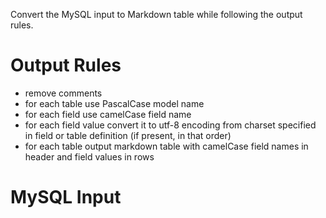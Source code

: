 Convert the MySQL input to Markdown table while following the output rules.

# Output Rules

- remove comments
- for each table use PascalCase model name
- for each field use camelCase field name
- for each field value convert it to utf-8 encoding from charset specified in field or table definition (if present, in that order)
- for each table output markdown table with camelCase field names in header and field values in rows

# MySQL Input

```sql

```
